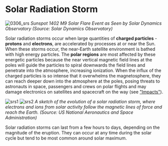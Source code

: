# Solar Radiation Storm

![0306_srs](./static/0306_srs.jpg)
*Sunspot 1402 M9 Solar Flare Event as Seen by Solar Dynamics Observatory (Source: Solar Dynamics Observatory)*

Solar radiation storms occur when large quantities of **charged particles** - **protons** and **electrons**, are accelerated by processes at or near the Sun. When these storms occur, the near-Earth satellite environment is bathed with high energy particles. The **polar regions** are most affected by these energetic particles because the near vertical magnetic field lines at the poles will guide the particles to spiral downwards the field lines and penetrate into the atmosphere, increasing ionization. When the influx of the charged particles is so intense that it overwhelms the magnetosphere, they can reach deeper down into the atmosphere at the poles, posing threats to astronauts in space, passengers and crews on polar flights and may damage electronics on satellites and spacecraft on the way (see ["Impacts"](#/en/impacts)).

![srs1](./static/0314_srs1.png)
![srs2](./static/0314_srs2.png)
*A sketch of the evolution of a solar radiation storm, where electrons and ions from solar activity follow the magnetic lines of force and reach the Earth.  (Source: US National Aeronautics and Space Administration)*

Solar radiation storms can last from a few hours to days, depending on the magnitude of the eruption. They can occur at any time during the solar cycle but tend to be most common around solar maximum.

